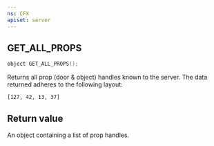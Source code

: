 ```yaml
---
ns: CFX
apiset: server
---
```

## GET_ALL_PROPS

```c
object GET_ALL_PROPS();
```

Returns all prop (door & object) handles known to the server.
The data returned adheres to the following layout:
```
[127, 42, 13, 37]
```

## Return value
An object containing a list of prop handles.
